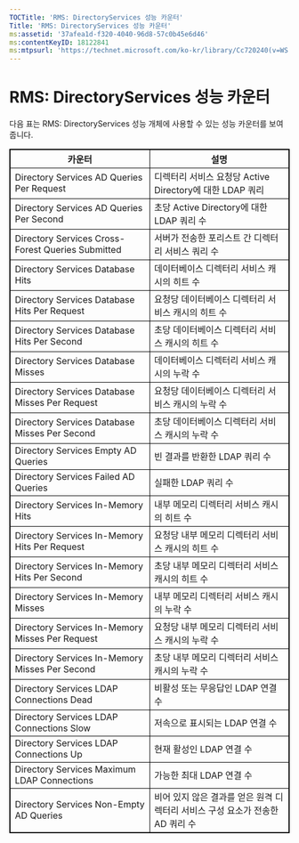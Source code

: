 ```yaml
---
TOCTitle: 'RMS: DirectoryServices 성능 카운터'
Title: 'RMS: DirectoryServices 성능 카운터'
ms:assetid: '37afea1d-f320-4040-96d8-57c0b45e6d46'
ms:contentKeyID: 18122841
ms:mtpsurl: 'https://technet.microsoft.com/ko-kr/library/Cc720240(v=WS.10)'
---
```


RMS: DirectoryServices 성능 카운터
==================================

다음 표는 RMS: DirectoryServices 성능 개체에 사용할 수 있는 성능 카운터를 보여 줍니다.


<p></p>
<table style="border:1px solid black;">
<colgroup>
<col width="50%" />
<col width="50%" />
</colgroup>
<thead>
<tr class="header">
<th style="border:1px solid black;" >카운터</th>
<th style="border:1px solid black;" >설명</th>
</tr>
</thead>
<tbody>
<tr class="odd">
<td style="border:1px solid black;">Directory Services AD Queries Per Request</td>
<td style="border:1px solid black;">디렉터리 서비스 요청당 Active Directory에 대한 LDAP 쿼리</td>
</tr>
<tr class="even">
<td style="border:1px solid black;">Directory Services AD Queries Per Second</td>
<td style="border:1px solid black;">초당 Active Directory에 대한 LDAP 쿼리 수</td>
</tr>
<tr class="odd">
<td style="border:1px solid black;">Directory Services Cross-Forest Queries Submitted</td>
<td style="border:1px solid black;">서버가 전송한 포리스트 간 디렉터리 서비스 쿼리 수</td>
</tr>
<tr class="even">
<td style="border:1px solid black;">Directory Services Database Hits</td>
<td style="border:1px solid black;">데이터베이스 디렉터리 서비스 캐시의 히트 수</td>
</tr>
<tr class="odd">
<td style="border:1px solid black;">Directory Services Database Hits Per Request</td>
<td style="border:1px solid black;">요청당 데이터베이스 디렉터리 서비스 캐시의 히트 수</td>
</tr>
<tr class="even">
<td style="border:1px solid black;">Directory Services Database Hits Per Second</td>
<td style="border:1px solid black;">초당 데이터베이스 디렉터리 서비스 캐시의 히트 수</td>
</tr>
<tr class="odd">
<td style="border:1px solid black;">Directory Services Database Misses</td>
<td style="border:1px solid black;">데이터베이스 디렉터리 서비스 캐시의 누락 수</td>
</tr>
<tr class="even">
<td style="border:1px solid black;">Directory Services Database Misses Per Request</td>
<td style="border:1px solid black;">요청당 데이터베이스 디렉터리 서비스 캐시의 누락 수</td>
</tr>
<tr class="odd">
<td style="border:1px solid black;">Directory Services Database Misses Per Second</td>
<td style="border:1px solid black;">초당 데이터베이스 디렉터리 서비스 캐시의 누락 수</td>
</tr>
<tr class="even">
<td style="border:1px solid black;">Directory Services Empty AD Queries</td>
<td style="border:1px solid black;">빈 결과를 반환한 LDAP 쿼리 수</td>
</tr>
<tr class="odd">
<td style="border:1px solid black;">Directory Services Failed AD Queries</td>
<td style="border:1px solid black;">실패한 LDAP 쿼리 수</td>
</tr>
<tr class="even">
<td style="border:1px solid black;">Directory Services In-Memory Hits</td>
<td style="border:1px solid black;">내부 메모리 디렉터리 서비스 캐시의 히트 수</td>
</tr>
<tr class="odd">
<td style="border:1px solid black;">Directory Services In-Memory Hits Per Request</td>
<td style="border:1px solid black;">요청당 내부 메모리 디렉터리 서비스 캐시의 히트 수</td>
</tr>
<tr class="even">
<td style="border:1px solid black;">Directory Services In-Memory Hits Per Second</td>
<td style="border:1px solid black;">초당 내부 메모리 디렉터리 서비스 캐시의 히트 수</td>
</tr>
<tr class="odd">
<td style="border:1px solid black;">Directory Services In-Memory Misses</td>
<td style="border:1px solid black;">내부 메모리 디렉터리 서비스 캐시의 누락 수</td>
</tr>
<tr class="even">
<td style="border:1px solid black;">Directory Services In-Memory Misses Per Request</td>
<td style="border:1px solid black;">요청당 내부 메모리 디렉터리 서비스 캐시의 누락 수</td>
</tr>
<tr class="odd">
<td style="border:1px solid black;">Directory Services In-Memory Misses Per Second</td>
<td style="border:1px solid black;">초당 내부 메모리 디렉터리 서비스 캐시의 누락 수</td>
</tr>
<tr class="even">
<td style="border:1px solid black;">Directory Services LDAP Connections Dead</td>
<td style="border:1px solid black;">비활성 또는 무응답인 LDAP 연결 수</td>
</tr>
<tr class="odd">
<td style="border:1px solid black;">Directory Services LDAP Connections Slow</td>
<td style="border:1px solid black;">저속으로 표시되는 LDAP 연결 수</td>
</tr>
<tr class="even">
<td style="border:1px solid black;">Directory Services LDAP Connections Up</td>
<td style="border:1px solid black;">현재 활성인 LDAP 연결 수</td>
</tr>
<tr class="odd">
<td style="border:1px solid black;">Directory Services Maximum LDAP Connections</td>
<td style="border:1px solid black;">가능한 최대 LDAP 연결 수</td>
</tr>
<tr class="even">
<td style="border:1px solid black;">Directory Services Non-Empty AD Queries</td>
<td style="border:1px solid black;">비어 있지 않은 결과를 얻은 원격 디렉터리 서비스 구성 요소가 전송한 AD 쿼리 수</td>
</tr>
</tbody>
</table>
